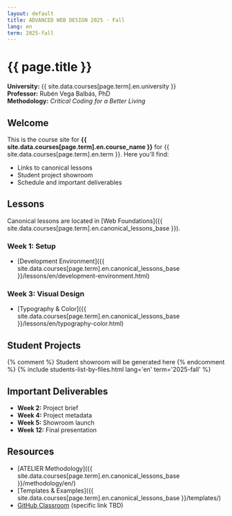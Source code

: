 ```yaml
---
layout: default
title: ADVANCED WEB DESIGN 2025 · Fall
lang: en
term: 2025-fall
---
```


# {{ page.title }}

**University:** {{ site.data.courses[page.term].en.university }}  
**Professor:** Rubén Vega Balbás, PhD  
**Methodology:** _Critical Coding for a Better Living_

## Welcome

This is the course site for **{{ site.data.courses[page.term].en.course_name }}** for {{ site.data.courses[page.term].en.term }}. Here you'll find:

- Links to canonical lessons
- Student project showroom
- Schedule and important deliverables

## Lessons

Canonical lessons are located in [Web Foundations]({{ site.data.courses[page.term].en.canonical_lessons_base }}).

### Week 1: Setup

- [Development Environment]({{ site.data.courses[page.term].en.canonical_lessons_base }}/lessons/en/development-environment.html)

### Week 3: Visual Design

- [Typography & Color]({{ site.data.courses[page.term].en.canonical_lessons_base }}/lessons/en/typography-color.html)

## Student Projects

{% comment %} Student showroom will be generated here {% endcomment %}
{% include students-list-by-files.html lang='en' term='2025-fall' %}

## Important Deliverables

- **Week 2:** Project brief
- **Week 4:** Project metadata
- **Week 5:** Showroom launch
- **Week 12:** Final presentation

## Resources

- [ATELIER Methodology]({{ site.data.courses[page.term].en.canonical_lessons_base }}/methodology/en/)
- [Templates & Examples]({{ site.data.courses[page.term].en.canonical_lessons_base }}/templates/)
- [GitHub Classroom](https://classroom.github.com/) (specific link TBD)
